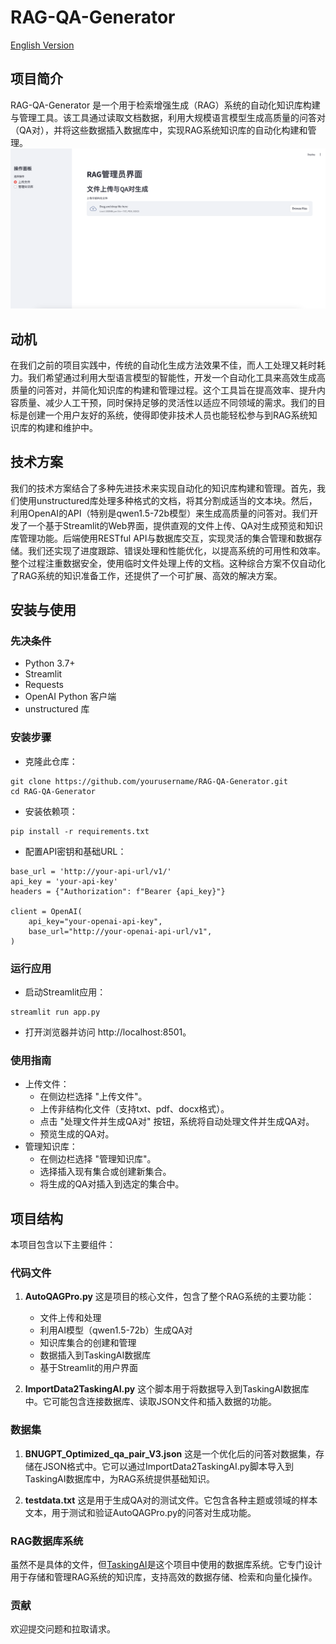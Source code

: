 # RAG-QA-Generator
[English Version](README.md)
## 项目简介
RAG-QA-Generator 是一个用于检索增强生成（RAG）系统的自动化知识库构建与管理工具。该工具通过读取文档数据，利用大规模语言模型生成高质量的问答对（QA对），并将这些数据插入数据库中，实现RAG系统知识库的自动化构建和管理。
![](/Figure/RAG管理主页面.png)
## 动机
在我们之前的项目实践中，传统的自动化生成方法效果不佳，而人工处理又耗时耗力。我们希望通过利用大型语言模型的智能性，开发一个自动化工具来高效生成高质量的问答对，并简化知识库的构建和管理过程。这个工具旨在提高效率、提升内容质量、减少人工干预，同时保持足够的灵活性以适应不同领域的需求。我们的目标是创建一个用户友好的系统，使得即使非技术人员也能轻松参与到RAG系统知识库的构建和维护中。

## 技术方案
我们的技术方案结合了多种先进技术来实现自动化的知识库构建和管理。首先，我们使用unstructured库处理多种格式的文档，将其分割成适当的文本块。然后，利用OpenAI的API（特别是qwen1.5-72b模型）来生成高质量的问答对。我们开发了一个基于Streamlit的Web界面，提供直观的文件上传、QA对生成预览和知识库管理功能。后端使用RESTful API与数据库交互，实现灵活的集合管理和数据存储。我们还实现了进度跟踪、错误处理和性能优化，以提高系统的可用性和效率。整个过程注重数据安全，使用临时文件处理上传的文档。这种综合方案不仅自动化了RAG系统的知识准备工作，还提供了一个可扩展、高效的解决方案。

## 安装与使用
### 先决条件
- Python 3.7+
- Streamlit
- Requests
- OpenAI Python 客户端
- unstructured 库
### 安装步骤
- 克隆此仓库：
```
git clone https://github.com/yourusername/RAG-QA-Generator.git
cd RAG-QA-Generator
```
- 安装依赖项：
```
pip install -r requirements.txt
``` 
- 配置API密钥和基础URL：
```
base_url = 'http://your-api-url/v1/'
api_key = 'your-api-key'
headers = {"Authorization": f"Bearer {api_key}"}

client = OpenAI(
    api_key="your-openai-api-key",
    base_url="http://your-openai-api-url/v1",
)
```

### 运行应用
- 启动Streamlit应用：
```
streamlit run app.py
```
- 打开浏览器并访问 http://localhost:8501。

### 使用指南
- 上传文件：
    - 在侧边栏选择 "上传文件"。
    - 上传非结构化文件（支持txt、pdf、docx格式）。
    - 点击 "处理文件并生成QA对" 按钮，系统将自动处理文件并生成QA对。
    - 预览生成的QA对。
- 管理知识库：
    - 在侧边栏选择 "管理知识库"。
    - 选择插入现有集合或创建新集合。
    - 将生成的QA对插入到选定的集合中。

## 项目结构
本项目包含以下主要组件：
### 代码文件

1. **AutoQAGPro.py**
   这是项目的核心文件，包含了整个RAG系统的主要功能：
   - 文件上传和处理
   - 利用AI模型（qwen1.5-72b）生成QA对
   - 知识库集合的创建和管理
   - 数据插入到TaskingAI数据库
   - 基于Streamlit的用户界面

2. **ImportData2TaskingAI.py**
   这个脚本用于将数据导入到TaskingAI数据库中。它可能包含连接数据库、读取JSON文件和插入数据的功能。

### 数据集

1. **BNUGPT_Optimized_qa_pair_V3.json**
   这是一个优化后的问答对数据集，存储在JSON格式中。它可以通过ImportData2TaskingAI.py脚本导入到TaskingAI数据库中，为RAG系统提供基础知识。

2. **testdata.txt**
   这是用于生成QA对的测试文件。它包含各种主题或领域的样本文本，用于测试和验证AutoQAGPro.py的问答对生成功能。

### RAG数据库系统

虽然不是具体的文件，但[TaskingAI](https://github.com/TaskingAI/TaskingAI)是这个项目中使用的数据库系统。它专门设计用于存储和管理RAG系统的知识库，支持高效的数据存储、检索和向量化操作。

### 贡献
欢迎提交问题和拉取请求。